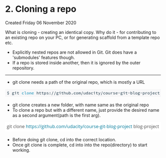 # 2. Cloning a repo
Created Friday 06 November 2020

What is cloning - creating an identical copy.
Why do it - for contributing to an existing repo on your PC, or for generating scaffold from a template repo etc.


* Explicitly nested repos are not allowed in Git. Git does have a 'submodules' features though.
* If a repo is stored inside another, then it is ignored by the outer repository.


*****


* git clone needs a path of the original repo, which is mostly a URL

![](/assets/2._Cloning_a_repo-image-1.png)

* git clone creates a new folder, with name same as the original repo
* To clone a repo but with a different name, just provide the desired name as a second argument(path is the first arg).

![](/assets/2._Cloning_a_repo-image-2.png)

* Before doing git clone, cd into the correct location.
* Once git clone is complete, cd into into the repo(directory) to start working.


